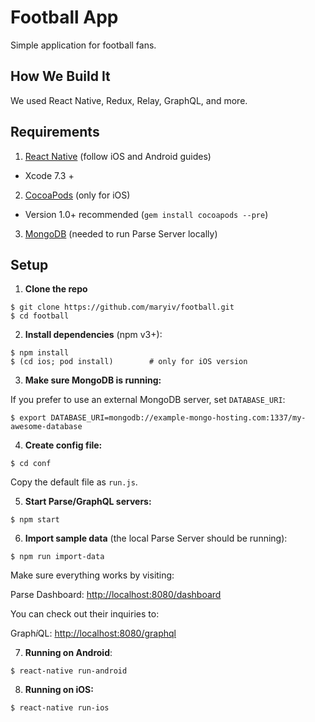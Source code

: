 # Football App
Simple application for football fans.

## How We Build It

We used React Native, Redux, Relay, GraphQL, and more.

## Requirements

1. [React Native](http://facebook.github.io/react-native/docs/getting-started.html) (follow iOS and Android guides)
  - Xcode 7.3 +
2. [CocoaPods](http://cocoapods.org) (only for iOS)
  - Version 1.0+ recommended (`gem install cocoapods --pre`)
3. [MongoDB](https://www.mongodb.org/downloads) (needed to run Parse Server locally)

## Setup

1. **Clone the repo**

  ```
  $ git clone https://github.com/maryiv/football.git
  $ cd football
  ```


2. **Install dependencies** (npm v3+):

  ```
  $ npm install
  $ (cd ios; pod install)        # only for iOS version
  ```


3. **Make sure MongoDB is running:**

  If you prefer to use an external MongoDB server, set `DATABASE_URI`:

  ```
  $ export DATABASE_URI=mongodb://example-mongo-hosting.com:1337/my-awesome-database
  ```


4. **Create config file:**

  ```
  $ cd conf
  ```

  Copy the default file as `run.js`.



5. **Start Parse/GraphQL servers:**

  ```
  $ npm start
  ```


6. **Import sample data** (the local Parse Server should be running):

  ```
  $ npm run import-data
  ```

  Make sure everything works by visiting:

  Parse Dashboard: [http://localhost:8080/dashboard](http://localhost:8080/dashboard)
  
  You can check out their inquiries to:
  
  Graph*i*QL: [http://localhost:8080/graphql](http://localhost:8080/graphql)


7. **Running on Android**:

  ```
  $ react-native run-android
  ```


8. **Running on iOS:**

  ```
  $ react-native run-ios
  ```